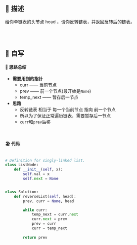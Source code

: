 ## 🚎 描述

给你单链表的头节点 head ，请你反转链表，并返回反转后的链表。

<br>
<br>
 
## 🛶 自写
#### 🧱 思路总结
- **需要用到的指针**
  - curr  ——  当前节点
  - prev  ——  前一个节点(最开始是`None`)
  - temp_next  ——  暂存后一节点
- **思路**
  - 反转链表 相当于 每一个当前节点 指向 前一个节点
  - 所以为了保证正常遍历链表，需要暂存后一节点
  - `curr`和`prev`后移


<br>
 
#### 🏖 代码

```python

# Definition for singly-linked list.
class ListNode:
    def __init__(self, x):
        self.val = x
        self.next = None


class Solution:
    def reverseList(self, head):
        prev, curr = None, head

        while curr:
            temp_next = curr.next
            curr.next = prev
            prev = curr
            curr = temp_next
            
        return prev
        
```
 

 
<br>
<br>
<br>
 